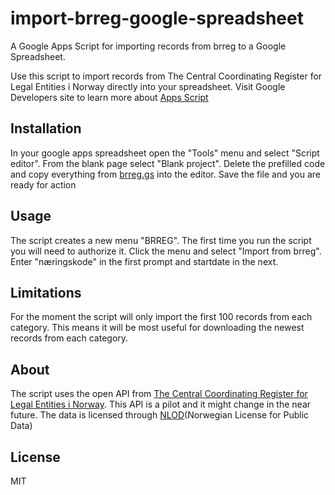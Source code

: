 # import-brreg-google-spreadsheet
A Google Apps Script for importing records from brreg to a Google Spreadsheet.

Use this script to import records from The Central Coordinating Register for Legal Entities i Norway directly into your spreadsheet.
Visit Google Developers site to learn more about [Apps Script](https://developers.google.com/apps-script/)

## Installation
In your google apps spreadsheet open the "Tools" menu and select "Script editor".
From the blank page select "Blank project". 
Delete the prefilled code and copy everything from [brreg.gs](brreg.gs) into the editor.
Save the file and you are ready for action

## Usage
The script creates a new menu "BRREG".
The first time you run the script you will need to authorize it.
Click the menu and select "Import from brreg".
Enter "næringskode" in the first prompt and startdate in the next.

## Limitations
For the moment the script will only import the first 100 records from each category.
This means it will be most useful for downloading the newest records from each category.

## About
The script uses the open API from [The Central Coordinating Register for Legal Entities i Norway](https://confluence.brreg.no/display/DBNPUB/API).
This API is a pilot and it might change in the near future.
The data is licensed through [NLOD](http://data.norge.no/nlod/no/1.0)(Norwegian License for Public Data) 

## License
MIT
